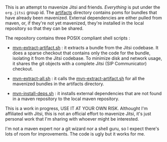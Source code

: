 This is an attempt to mavenize Jitsi and friends. *Everything* is put under the
`org.jitsi` group id. The [artifacts](artifacts/) directory contains poms for bundles that
have already been mavenized. External dependencies are either pulled from
maven, or, if they're not yet mavenized, they're installed in the local
repository so that they can be shared. 

The repository contains three POSIX compliant shell scripts :

- [mvn-extract-artifact.sh](mvn-extract-artifact.sh) : it extracts a bundle from the Jitsi codebase. It
  does a sparse checkout that contains only the code for the bundle, isolating
  it from the Jitsi codebase. To minimize disk and network usage, it shares the
  git objects with a complete Jitsi (SIP Communicator) checkout. 

- [mvn-extract-all.sh](mvn-extract-all.sh) : it calls the [mvn-extract-artifact.sh](mvn-extract-artifact.sh) for all the mavenized
  bundles in the artifacts directory.

- [mvn-install-deps.sh](mvn-install-deps.sh) : it installs external dependencies that are not found in
  a maven repository to the local maven repository.

This is a work in progress, USE IT AT YOUR OWN RISK. Althought I'm affiliated
with Jitsi, this is not an official effort to mavenize Jitsi, it's just
personal work that I'm sharing with whoever might be interested.

I'm not a maven expert nor a git wizard nor a shell guru, so I expect there's
lots of room for improvements. The code is ugly but it works for me. 
